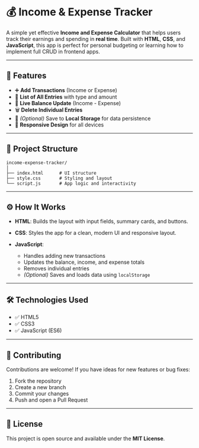 # 💰 Income & Expense Tracker

A simple yet effective **Income and Expense Calculator** that helps users track their earnings and spending in **real time**. Built with **HTML**, **CSS**, and **JavaScript**, this app is perfect for personal budgeting or learning how to implement full CRUD in frontend apps.

---

## 🚀 Features

* ➕ **Add Transactions** (Income or Expense)
* 🧾 **List of All Entries** with type and amount
* 🔢 **Live Balance Update** (Income - Expense)
* 🗑️ **Delete Individual Entries**
* 💾 *(Optional)* Save to **Local Storage** for data persistence
* 📱 **Responsive Design** for all devices

---

## 📁 Project Structure

```
income-expense-tracker/
│
├── index.html      # UI structure
├── style.css       # Styling and layout
└── script.js       # App logic and interactivity
```

---

## ⚙️ How It Works

* **HTML**: Builds the layout with input fields, summary cards, and buttons.
* **CSS**: Styles the app for a clean, modern UI and responsive layout.
* **JavaScript**:

  * Handles adding new transactions
  * Updates the balance, income, and expense totals
  * Removes individual entries
  * *(Optional)* Saves and loads data using `localStorage`

---

## 🛠️ Technologies Used

* ✅ HTML5
* ✅ CSS3
* ✅ JavaScript (ES6)

---

## 🤝 Contributing

Contributions are welcome! If you have ideas for new features or bug fixes:

1. Fork the repository
2. Create a new branch
3. Commit your changes 
4. Push and open a Pull Request

---

## 📄 License

This project is open source and available under the **MIT License**.

